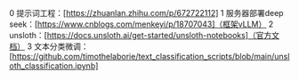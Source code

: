 0 提示词工程：[https://zhuanlan.zhihu.com/p/672722112]
1 服务器部署deep seek：[https://www.cnblogs.com/menkeyi/p/18707043]（框架vLLM）
2 unsloth：[https://docs.unsloth.ai/get-started/unsloth-notebooks]（官方文档）
3 文本分类微调：[https://github.com/timothelaborie/text_classification_scripts/blob/main/unsloth_classification.ipynb]